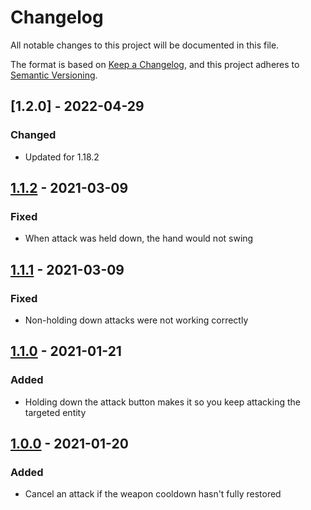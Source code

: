 # Changelog
All notable changes to this project will be documented in this file.

The format is based on [Keep a Changelog](https://keepachangelog.com/en/1.0.0/),
and this project adheres to [Semantic Versioning](https://semver.org/spec/v2.0.0.html).

## [1.2.0] - 2022-04-29
### Changed
- Updated for 1.18.2

## [1.1.2] - 2021-03-09
### Fixed
- When attack was held down, the hand would not swing

## [1.1.1] - 2021-03-09
### Fixed
- Non-holding down attacks were not working correctly

## [1.1.0] - 2021-01-21
### Added
- Holding down the attack button makes it so you keep attacking the targeted entity

## [1.0.0] - 2021-01-20
### Added
- Cancel an attack if the weapon cooldown hasn't fully restored

[1.1.2]: https://github.com/florensie/no-weak-attack/compare/v1.1.1..v1.1.2
[1.1.1]: https://github.com/florensie/no-weak-attack/compare/v1.1.0..v1.1.1
[1.1.0]: https://github.com/florensie/no-weak-attack/compare/v1.0.0..v1.1.0
[1.0.0]: https://github.com/florensie/no-weak-attack/releases/tag/v1.0.0
